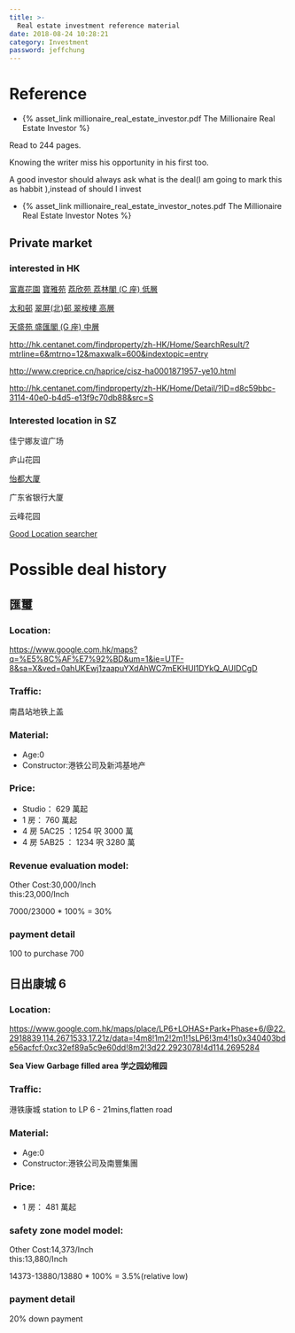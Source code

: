 ```yaml
---
title: >-
  Real estate investment reference material
date: 2018-08-24 10:28:21
category: Investment
password: jeffchung
---
```


# Reference

- {% asset_link millionaire_real_estate_investor.pdf The Millionaire Real Estate Investor %}

Read to 244 pages.

Knowing the writer miss his opportunity in his first too.

A good investor should always ask what is the deal(I am going to mark this as habbit ),instead of should I invest

- {% asset_link millionaire_real_estate_investor_notes.pdf The Millionaire Real Estate Investor Notes %}

## Private market

### interested in HK

[富嘉花園](http://hk.centanet.com/findproperty/zh-HK/Home/Detail/?ID=c3ab6653-a2b1-40aa-b9c5-1cd2de930354&src=S)
[寶雅苑](http://hk.centanet.com/findproperty/zh-HK/Home/Detail/?ID=9c51cb49-7aa4-4bed-b7e7-3f4f80c09673&src=S)
[荔欣苑 荔林閣 (C 座) 低層](http://hk.centanet.com/findproperty/Home/Detail/?ID=b80c000a-eb19-4c9e-8b3f-637d75ebcf6a&src=S)

[太和邨](http://hk.centanet.com/findproperty/Home/Detail/?ID=b3dfbd20-2340-486a-9abb-0a00e0217f33&src=S)
[翠屏(北)邨 翠桉樓 高層](http://hk.centanet.com/findproperty/zh-HK/Home/SearchResult/?mtrno=7&maxwalk=600&mtrline=2)

[天盛苑 盛匯閣 (G 座) 中層](http://hk.centanet.com/findproperty/zh-HK/Home/SearchResult/?mtrno=67&maxwalk=600&mtrline=8)

http://hk.centanet.com/findproperty/zh-HK/Home/SearchResult/?mtrline=6&mtrno=12&maxwalk=600&indextopic=entry

http://www.creprice.cn/haprice/cisz-ha0001871957-ye10.html

http://hk.centanet.com/findproperty/zh-HK/Home/Detail/?ID=d8c59bbc-3114-40e0-b4d5-e13f9c70db88&src=S

### Interested location in SZ

佳宁娜友谊广场

庐山花园

[怡都大厦](http://www.creprice.cn/user/login.html?fromurl=aHR0cDovL3d3dy5jcmVwcmljZS5jbi8=)

广东省银行大厦

云峰花园

[Good Location searcher](http://www.creprice.cn/haprice/cisz-gp114%2A11603093147279%7C22%2A539503020650557-ds1000.html?haname=%E6%AD%A4%E4%BD%8D%E7%BD%AE%E9%99%84%E8%BF%911000%E7%B1%B3)

# Possible deal history

## 匯璽

### Location:

https://www.google.com.hk/maps?q=%E5%8C%AF%E7%92%BD&um=1&ie=UTF-8&sa=X&ved=0ahUKEwj1zaapuYXdAhWC7mEKHUl1DYkQ_AUIDCgD

### Traffic:

南昌站地铁上盖

### Material:

- Age:0
- Constructor:港铁公司及新鸿基地产

### Price:

- Studio： 629 萬起
- 1 房： 760 萬起
- 4 房 5AC25 ：1254 呎 3000 萬
- 4 房 5AB25 ： 1234 呎 3280 萬

### Revenue evaluation model:

Other Cost:30,000/Inch  
this:23,000/Inch

7000/23000 \* 100% = 30%

### payment detail

100 to purchase 700

## 日出康城 6

### Location:

https://www.google.com.hk/maps/place/LP6+LOHAS+Park+Phase+6/@22.2918839,114.2671533,17.21z/data=!4m8!1m2!2m1!1sLP6!3m4!1s0x340403bde56acfcf:0xc32ef89a5c9e60dd!8m2!3d22.2923078!4d114.2695284

**Sea View**
**Garbage filled area**
**学之园幼稚园**

### Traffic:

港铁康城 station to LP 6 - 21mins,flatten road

### Material:

- Age:0
- Constructor:港铁公司及南豐集團

### Price:

- 1 房： 481 萬起

### safety zone model model:

Other Cost:14,373/Inch  
this:13,880/Inch

14373-13880/13880 \* 100% = 3.5%(relative low)

### payment detail

20% down payment
